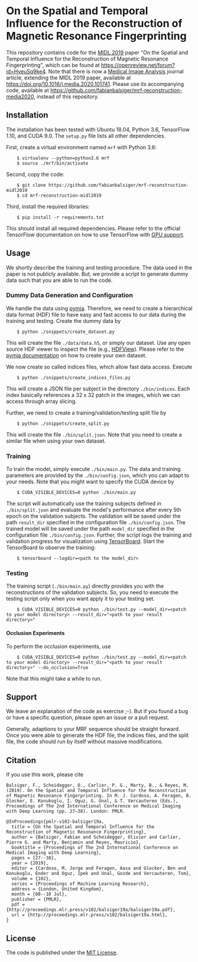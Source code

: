 # On the Spatial and Temporal Influence for the Reconstruction of Magnetic Resonance Fingerprinting
This repository contains code for the [MIDL 2019](https://2019.midl.io/) paper "On the Spatial and Temporal Influence for the Reconstruction of Magnetic Resonance Fingerprinting", which can be found at https://openreview.net/forum?id=HyeuSq9ke4. Note that there is now a [Medical Image Analysis](https://www.journals.elsevier.com/medical-image-analysis) journal article, extending the MIDL 2019 paper, available at https://doi.org/10.1016/j.media.2020.101741. Please use its accompanying code, available at https://github.com/fabianbalsiger/mrf-reconstruction-media2020, instead of this repository.


## Installation

The installation has been tested with Ubuntu 18.04, Python 3.6, TensorFlow 1.10, and CUDA 9.0. The ``setup.py`` file lists all other dependencies.

First, create a virtual environment named `mrf` with Python 3.6:

        $ virtualenv --python=python3.6 mrf
        $ source ./mrf/bin/activate

Second, copy the code:

        $ git clone https://github.com/fabianbalsiger/mrf-reconstruction-midl2019
        $ cd mrf-reconstruction-midl2019

Third, install the required libraries:

        $ pip install -r requirements.txt

This should install all required dependencies. Please refer to the official TensorFlow documentation on how to use TensorFlow with [GPU support](https://www.tensorflow.org/install/gpu).

## Usage

We shortly describe the training and testing procedure.
The data used in the paper is not publicly available. But, we provide a script to generate dummy data such that you are able to run the code.

### Dummy Data Generation and Configuration

We handle the data using [pymia](https://pymia.readthedocs.io/en/latest). Therefore, we need to create a hierarchical data format (HDF) file to have easy and fast access to our data during the training and testing.
Create the dummy data by

        $ python ./snippets/create_dataset.py

This will create the file ``./data/data.h5``, or simply our dataset. Use any open source HDF viewer to inspect the file (e.g., [HDFView](https://www.hdfgroup.org/downloads/hdfview/)).
Please refer to the [pymia documentation](https://pymia.readthedocs.io/en/latest/examples.dataset.html) on how to create your own dataset. 

We now create so called indices files, which allow fast data access. Execute

        $ python ./snippets/create_indices_files.py

This will create a JSON file per subject in the directory ``./bin/indices``. Each index basically references a 32 x 32 patch in the images, which we can access through array slicing.

Further, we need to create a training/validation/testing split file by

        $ python ./snippets/create_split.py

This will create the file ``./bin/split.json``. Note that you need to create a similar file when using your own dataset.

### Training
To train the model, simply execute ``./bin/main.py``. The data and training parameters are provided by the ``./bin/config.json``, which you can adapt to your needs.
Note that you might want to specify the CUDA device by

        $ CUDA_VISIBLE_DEVICES=0 python ./bin/main.py

The script will automatically use the training subjects defined in ``./bin/split.json`` and evaluate the model's performance after every 5th epoch on the validation subjects.
The validation will be saved under the path ``result_dir`` specified in the configuration file ``./bin/config.json``.
The trained model will be saved under the path ``model_dir`` specified in the configuration file ``./bin/config.json``.
Further, the script logs the training and validation progress for visualization using [TensorBoard](https://www.tensorflow.org/guide/summaries_and_tensorboard).
Start the TensorBoard to observe the training:

        $ tensorboard --logdir=<path to the model_dir>

### Testing
The training script (``./bin/main.py``) directly provides you with the reconstructions of the validation subjects.
So, you need to execute the testing script only when you want apply it to your testing set.

        $ CUDA_VISIBLE_DEVICES=0 python ./bin/test.py --model_dir=<patch to your model directory> --result_dir="<path to your result directory>"

#### Occlusion Experiments
To perform the occlusion experiments, use

        $ CUDA_VISIBLE_DEVICES=0 python ./bin/test.py --model_dir=<patch to your model directory> --result_dir="<path to your result directory>" --do_occlusion=True

Note that this might take a while to run.

## Support
We leave an explanation of the code as exercise ;-). But if you found a bug or have a specific question, please open an issue or a pull request.

Generally, adaptions to your MRF sequence should be straight forward. Once you were able to generate the HDF file, the indices files, and the split file, the code should run by itself without massive modifications. 

## Citation

If you use this work, please cite

```
Balsiger, F., Scheidegger, O., Carlier, P. G., Marty, B., & Reyes, M. (2019). On the Spatial and Temporal Influence for the Reconstruction of Magnetic Resonance Fingerprinting. In M. J. Cardoso, A. Feragen, B. Glocker, E. Konukoglu, I. Oguz, G. Unal, & T. Vercauteren (Eds.), Proceedings of The 2nd International Conference on Medical Imaging with Deep Learning (pp. 27–38). London: PMLR.
```

```
@InProceedings{pmlr-v102-balsiger19a,
  title = {On the Spatial and Temporal Influence for the Reconstruction of Magnetic Resonance Fingerprinting},
  author = {Balsiger, Fabian and Scheidegger, Olivier and Carlier, Pierre G. and Marty, Benjamin and Reyes, Mauricio},
  booktitle = {Proceedings of The 2nd International Conference on Medical Imaging with Deep Learning},
  pages = {27--38},
  year = {2019},
  editor = {Cardoso, M. Jorge and Feragen, Aasa and Glocker, Ben and Konukoglu, Ender and Oguz, Ipek and Unal, Gozde and Vercauteren, Tom},
  volume = {102},
  series = {Proceedings of Machine Learning Research},
  address = {London, United Kingdom},
  month = {08--10 Jul},
  publisher = {PMLR},
  pdf = {http://proceedings.mlr.press/v102/balsiger19a/balsiger19a.pdf},
  url = {http://proceedings.mlr.press/v102/balsiger19a.html},
}
```

## License

The code is published under the [MIT License](https://github.com/fabianbalsiger/mrf-reconstruction-midl2019/blob/master/LICENSE).

